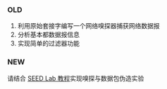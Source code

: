 ### OLD
1. 利用原始套接字编写一个网络嗅探器捕获网络数据报
2. 分析基本都数据报信息
3. 实现简单的过滤器功能

### NEW
请结合 [SEED Lab 教程](https://seedsecuritylabs.org/Labs_20.04/Networking/Sniffing_Spoofing)实现嗅探与数据包伪造实验